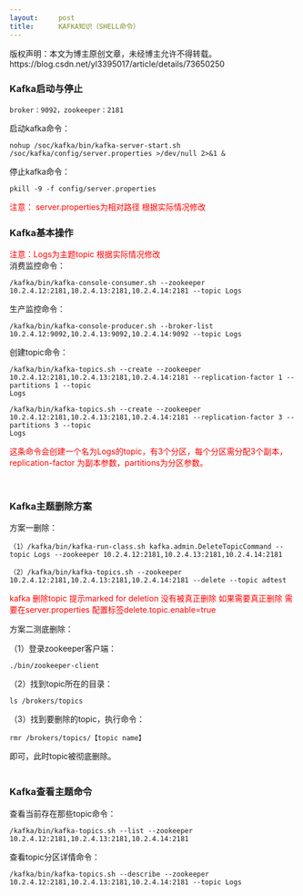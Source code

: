 ```yaml
---
layout:     post
title:      KAFKA知识（SHELL命令）
---
```

<div id="article_content" class="article_content clearfix csdn-tracking-statistics" data-pid="blog" data-mod="popu_307" data-dsm="post">
								<div class="article-copyright">
					版权声明：本文为博主原创文章，未经博主允许不得转载。					https://blog.csdn.net/yl3395017/article/details/73650250				</div>
								            <link rel="stylesheet" href="https://csdnimg.cn/release/phoenix/template/css/ck_htmledit_views-f76675cdea.css">
						<div class="htmledit_views" id="content_views">
                
<h3>Kafka启动与停止</h3>
<pre><code class="language-java">broker：9092，zookeeper：2181</code></pre>
<p>启动kafka命令：</p>
<p></p>
<pre><code class="language-plain">nohup /soc/kafka/bin/kafka-server-start.sh /soc/kafka/config/server.properties &gt;/dev/null 2&gt;&amp;1 &amp;</code></pre>
<p></p>
<p>停止kafka命令：</p>
<pre><code class="language-java">pkill -9 -f config/server.properties</code></pre>
<p><span style="color:#ff0000;">注意： server.properties为相对路径 根据实际情况修改</span></p>
<h3>Kafka基本操作</h3>
<span style="color:#ff0000;">注意：Logs为主题topic 根据实际情况修改</span><br>
消费监控命令：<pre><code class="language-java">/kafka/bin/kafka-console-consumer.sh --zookeeper 10.2.4.12:2181,10.2.4.13:2181,10.2.4.14:2181 --topic Logs </code></pre>生产监控命令：<pre><code class="language-java">/kafka/bin/kafka-console-producer.sh --broker-list 10.2.4.12:9092,10.2.4.13:9092,10.2.4.14:9092 --topic Logs</code></pre>创建topic命令：<br><pre><code class="language-java">/kafka/bin/kafka-topics.sh --create --zookeeper 10.2.4.12:2181,10.2.4.13:2181,10.2.4.14:2181 --replication-factor 1 --partitions 1 --topic 
Logs</code></pre><pre><code class="language-java">/kafka/bin/kafka-topics.sh --create --zookeeper 10.2.4.12:2181,10.2.4.13:2181,10.2.4.14:2181 --replication-factor 3 --partitions 3 --topic 
Logs</code></pre>
<p><span style="color:#ff0000;">这条命令会创建一个名为Logs的topic，有3个分区，每个分区需分配3个副本，replication-factor 为副本参数，partitions为分区参数。</span></p>
<p><br></p>
<h3>Kafka主题删除方案</h3>
方案一删除：<br><pre><code class="language-java">（1）/kafka/bin/kafka-run-class.sh kafka.admin.DeleteTopicCommand --topic Logs --zookeeper 10.2.4.12:2181,10.2.4.13:2181,10.2.4.14:2181</code></pre><pre><code class="language-java">（2）/kafka/bin/kafka-topics.sh --zookeeper 10.2.4.12:2181,10.2.4.13:2181,10.2.4.14:2181 --delete --topic adtest
</code></pre>
<p><span style="color:#ff0000;">kafka 删除topic 提示marked for deletion 没有被真正删除 如果需要真正删除 需要在server.properties 配置标签delete.topic.enable=true</span></p>
<p>方案二测底删除：</p>
<p>（1）登录zookeeper客户端：</p>
<pre><code class="language-java">./bin/zookeeper-client</code></pre>（2）找到topic所在的目录：<pre><code class="language-java">ls /brokers/topics</code></pre>（3）找到要删除的topic，执行命令：<pre><code class="language-java">rmr /brokers/topics/【topic name】</code></pre>即可，此时topic被彻底删除。<br><br><h3>Kafka查看主题命令</h3>
查看当前存在那些topic命令：<pre><code class="language-java">/kafka/bin/kafka-topics.sh --list --zookeeper 10.2.4.12:2181,10.2.4.13:2181,10.2.4.14:2181</code></pre>查看topic分区详情命令：<pre><code class="language-java">/kafka/bin/kafka-topics.sh --describe --zookeeper 10.2.4.12:2181,10.2.4.13:2181,10.2.4.14:2181 --topic Logs</code></pre><br>            </div>
                </div>
